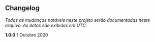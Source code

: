 ﻿## Changelog

_Todas as mudanças notáveis ​​neste projeto serão documentadas neste arquivo. As datas são exibidas em UTC._


**1.0.0**
1 Outubro 2020
```sh

```
